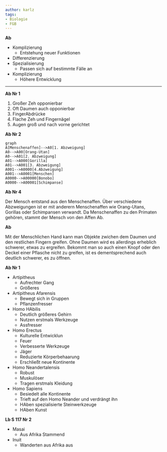```yaml
---
author: karlz
tags:
- Biologie
- FGB
---
```


**Ab**

- Komplizierung
	- Entstehung neuer Funktionen
- Differenzierung
- Spezialisierung
	- Passen sich auf bestimmte Fälle an
- Komplizierung
	- Höhere Entwicklung

- - -

**Ab Nr 1**

1. Großer Zeh opponierbar
1. Oft Daumen auch opponierbar
1. FingerAbdrücke
1. Flache Zeh und Fingernägel
1. Augen groß und nach vorne gerichtet

**Ab Nr 2**

```mermaid
graph
A[Menschenaffen]-->A0[1. Abzweigung]
A0-->A00[Orang-Utan]
A0-->A01[2. Abzweigung]
A01-->A000[Gorilla]
A01-->A001[3. Abzweigung]
A001-->A0000[4.Abzweigung]
A001-->A0001[Menschen]
A0000-->A00000[Bonobo]
A0000-->A00001[Schimpanse]
```

**Ab Nr 4**

Der Mensch entstand aus den Menschenaffen. Über verschiedene Abzweigungen ist er mit anderern Menschenaffen wie Orang-Utans, Gorillas oder Schimpansen verwandt. Da Menschenaffen zu den Primaten gehören, stammt der Mensch von den Affen Ab.

**Ab**

Mit der Menschlichen Hand kann man Objekte zwichen dem Daumen und den restlichen Fingern greifen. Ohne Daumen wird es allerdings erheblich schwerer, etwas zu ergreifen. Bekommt man so auch einen Knopf oder den Deckel einer Pflasche nicht zu greifen, ist es dementsprechend auch deutlich schwerer, es zu öffnen.

**Ab Nr 1**

- Artipitheus
	- Aufrechter Gang
	- Größeres
- Artipitheus Afarensis
	- Bewegt sich in Gruppen
	- Pflanzenfresser
- Homo HAbilis
	- Deutlich größeres Gehirn
	- Nutzen erstmals Werkzeuge
	- Assfresser
- Homo Erectus
	- Kulturelle Entwicklun
	- Feuer
	- Verbesserte Werkzeuge
	- Jäger
	- Reduzierte Körperbehaarung
	- Erschließt neue Kontinente
- Homo Neandertalensis
	- Robust
	- Muskulöser
	- Tragen erstmals Kleidung
- Homo Sapiens
	- Besiedelt alle Kontinente
	- Trieft auf den Homo Neander und verdrängt ihn
	- HAben spezialisierte Steinwerkzeuge
	- HAben Kunst
	
**Lb S 117 Nr 2**

* Masai
  * Aus Afrika Stammend
* Inuit
  * Wanderten aus Afrika aus